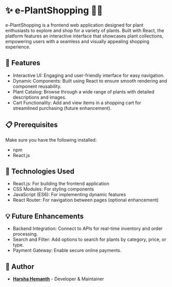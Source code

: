 # ✨ e-PlantShopping 🌱✨
e-PlantShopping is a frontend web application designed for plant enthusiasts to explore and shop for a variety of plants. Built with React, the platform features an interactive interface that showcases plant collections, empowering users with a seamless and visually appealing shopping experience.

## 🚀 Features
- Interactive UI: Engaging and user-friendly interface for easy navigation.
- Dynamic Components: Built using React to ensure smooth rendering and component reusability.
- Plant Catalog: Browse through a wide range of plants with detailed descriptions and images.
- Cart Functionality: Add and view items in a shopping cart for streamlined purchasing (future enhancement).

## 📋 Prerequisites
Make sure you have the following installed:

- npm
- React.js

## 🧰 Technologies Used
- React.js: For building the frontend application
- CSS Modules: For styling components
- JavaScript (ES6): For implementing dynamic features
- React Router: For navigation between pages (optional enhancement)

## 💡 Future Enhancements
- Backend Integration: Connect to APIs for real-time inventory and order processing.
- Search and Filter: Add options to search for plants by category, price, or type.
- Payment Gateway: Enable secure online payments.
  
## 👤 Author
- **[Harsha Hemanth](https://github.com/Harsha-Hemanth)** - Developer & Maintainer
